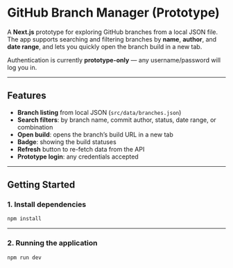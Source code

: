 # GitHub Branch Manager (Prototype)

A **Next.js** prototype for exploring GitHub branches from a local JSON file.  
The app supports searching and filtering branches by **name**, **author**, and **date range**, and lets you quickly open the branch build in a new tab.

Authentication is currently **prototype-only** — any username/password will log you in.

---

## Features

- **Branch listing** from local JSON (`src/data/branches.json`)
- **Search filters**: by branch name, commit author, status, date range, or combination
- **Open build**: opens the branch’s build URL in a new tab
- **Badge**: showing the build statuses
- **Refresh** button to re-fetch data from the API
- **Prototype login**: any credentials accepted

---

## Getting Started

### 1. Install dependencies

```bash
npm install
```

---

### 2. Running the application

```bash
npm run dev
```
